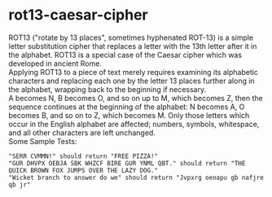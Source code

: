 # rot13-caesar-cipher
ROT13 ("rotate by 13 places", sometimes hyphenated ROT-13) is a simple letter substitution cipher that replaces a letter with the 13th letter after it in the alphabet. ROT13 is a special case of the Caesar cipher which was developed in ancient Rome. <br>Applying ROT13 to a piece of text merely requires examining its alphabetic characters and replacing each one by the letter 13 places further along in the alphabet, wrapping back to the beginning if necessary. <br>A becomes N, B becomes O, and so on up to M, which becomes Z, then the sequence continues at the beginning of the alphabet: N becomes A, O becomes B, and so on to Z, which becomes M. Only those letters which occur in the English alphabet are affected; numbers, symbols, whitespace, and all other characters are left unchanged.<br>
Some Sample Tests:
```
"SERR CVMMN!" should return "FREE PIZZA!"
"GUR DHVPX OEBJA SBK WHZCF BIRE GUR YNML QBT." should return "THE QUICK BROWN FOX JUMPS OVER THE LAZY DOG."
"Wicket branch to answer do we" should return "Jvpxrg oenapu gb nafjre qb jr"
```

